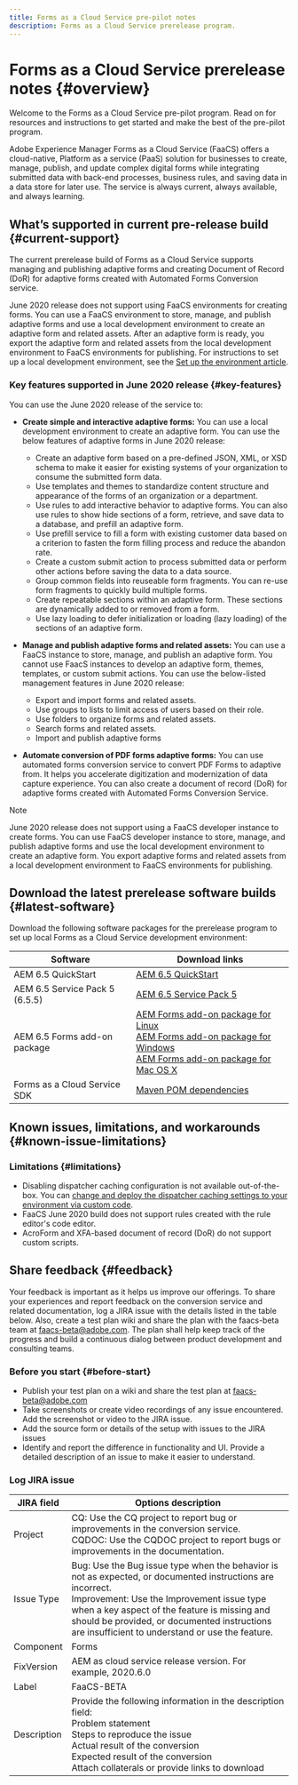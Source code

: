 ```yaml
---
title: Forms as a Cloud Service pre-pilot notes
description: Forms as a Cloud Service prerelease program.
---
```


# Forms as a Cloud Service prerelease notes {#overview}

Welcome to the Forms as a Cloud Service pre-pilot program. Read on for resources and instructions to get started and make the best of the pre-pilot program.

Adobe Experience Manager Forms as a Cloud Service (FaaCS) offers a cloud-native, Platform as a service (PaaS) solution for businesses to create, manage, publish, and update complex digital forms while integrating submitted data with back-end processes, business rules, and saving data in a data store for later use. The service is always current, always available, and always learning.

## What’s supported in current pre-release build {#current-support}

The current prerelease build of Forms as a Cloud Service supports managing and publishing adaptive forms and creating Document of Record (DoR) for adaptive forms created with Automated Forms Conversion service.

June 2020 release does not support using FaaCS environments for creating forms. You can use a FaaCS environment to store, manage, and publish adaptive forms and use a local development environment to create an adaptive form and related assets. After an adaptive form is ready, you export the adaptive form and related assets from the local development environment to FaaCS environments for publishing. For instructions to set up a local development environment, see the [Set up the environment article](tbd.md).

### Key features supported in June 2020 release {#key-features}

You can use the June 2020 release of the service to:

* **Create simple and interactive adaptive forms:** You can use a local development environment to create an adaptive form. You can use the below features of adaptive forms in June 2020 release:

    * Create an adaptive form based on a pre-defined JSON, XML, or XSD schema to make it easier for existing systems of your organization to consume the submitted form data.
    * Use templates and themes to standardize content structure and appearance of the forms of an organization or a department.
    * Use rules to add interactive behavior to adaptive forms. You can also use rules to show hide sections of a form, retrieve, and save data to a database, and prefill an adaptive form.
    * Use prefill service to fill a form with existing customer data based on a criterion to fasten the form filling process and reduce the abandon rate.
    * Create a custom submit action to process submitted data or perform other actions before saving the data to a data source.
    * Group common fields into reuseable form fragments. You can re-use form fragments to quickly build multiple forms.
    * Create repeatable sections within an adaptive form. These sections are dynamically added to or removed from a form.
    * Use lazy loading to defer initialization or loading (lazy loading) of the sections of an adaptive form.

* **Manage and publish adaptive forms and related assets:** You can use a FaaCS instance to store, manage, and publish an adaptive form. You cannot use FaacS instances to develop an adaptive form, themes, templates, or custom submit actions. You can use the below-listed management features in June 2020 release:
    
    * Export and import forms and related assets. 
    * Use groups to lists to limit access of users based on their role.
    * Use folders to organize forms and related assets.
    * Search forms and related assets. 
    * Import and publish adaptive forms


* **Automate conversion of PDF forms adaptive forms:** You can use automated forms conversion service to convert PDF Forms to adaptive from. It helps you accelerate digitization and modernization of data capture experience. You can also create a document of record (DoR) for adaptive forms created with Automated Forms Conversion Service.



>[!NOTE]
>
> June 2020 release does not support using a FaaCS developer instance to create forms. You can use FaaCS developer instance to store, manage, and publish adaptive forms and use the local development environment to create an adaptive form. You export adaptive forms and related assets from a local development environment to FaaCS environments for publishing.

## Download the latest prerelease software builds {#latest-software}

Download the following software packages for the prerelease program to set up local Forms as a Cloud Service development environment:

|Software   | Download links |
|---|---|
| AEM 6.5 QuickStart  | [AEM 6.5 QuickStart](https://artifactory.corp.adobe.com/artifactory/maven-aem-dev/com/day/cq/cq-quickstart/6.5.0/cq-quickstart-6.5.0.jar)   |
| AEM 6.5 Service Pack 5 (6.5.5)   | [AEM 6.5 Service Pack 5](https://experience.adobe.com/#/downloads/content/software-distribution/en/aem.html?package=/content/software-distribution/en/details.html/content/dam/aem/public/adobe/packages/cq650/servicepack/aem-service-pkg-6.5.5.zip)  |
| AEM 6.5 Forms add-on package  | [AEM Forms add-on package for Linux](https://experience.adobe.com/#/downloads/content/software-distribution/en/aem.html?package=/content/software-distribution/en/details.html/content/dam/aem/public/adobe/packages/cq650/servicepack/fd/AEM-FORMS-6.5.5.0-LX.zip) </br> [AEM Forms add-on package for Windows](https://experience.adobe.com/#/downloads/content/software-distribution/en/aem.html?package=/content/software-distribution/en/details.html/content/dam/aem/public/adobe/packages/cq650/servicepack/fd/AEM-FORMS-6.5.5.0-WIN.zip) </br> [AEM Forms add-on package for Mac OS X](https://experience.adobe.com/#/downloads/content/software-distribution/en/aem.html?package=/content/software-distribution/en/details.html/content/dam/aem/public/adobe/packages/cq650/servicepack/fd/AEM-FORMS-6.5.5.0-OSX.zip) |
| Forms as a Cloud Service SDK  | [Maven POM dependencies](tbd.md)|

## Known issues, limitations, and workarounds {#known-issue-limitations}

### Limitations {#limitations}
* Disabling dispatcher caching configuration is not available out-of-the-box. You can [change and deploy the dispatcher caching settings to your environment via custom code](tbd.md). 
* FaaCS June 2020 build does not support rules created with the rule editor's code editor.
* AcroForm and XFA-based document of record (DoR) do not support custom scripts.

## Share feedback {#feedback}

Your feedback is important as it helps us improve our offerings. To share your experiences and report feedback on the conversion service and related documentation, log a JIRA issue with the details listed in the table below. Also, create a test plan wiki and share the plan with the faacs-beta team at faacs-beta@adobe.com. The plan shall help keep track of the progress and build a continuous dialog between product development and consulting teams.

### Before you start {#before-start}

* Publish your test plan on a wiki and share the test plan at faacs-beta@adobe.com
* Take screenshots or create video recordings of any issue encountered. Add the screenshot or video to the JIRA issue.
* Add the source form or details of the setup with issues to the JIRA issues
* Identify and report the difference in functionality and UI. Provide a detailed description of an issue to make it easier to understand.

### Log JIRA issue

| JIRA field  | Options description  |
|---|---|
| Project  | CQ: Use the CQ project to report bug or improvements in the conversion service. </br> CQDOC: Use the CQDOC project to report bugs or improvements in the documentation. |
| Issue Type  | Bug: Use the Bug issue type when the behavior is not as expected, or documented instructions are incorrect. </br> Improvement: Use the Improvement issue type when a key aspect of the feature is missing and should be provided, or documented instructions are insufficient to understand or use the feature.|
| Component  | Forms  |
| FixVersion  | AEM as cloud service release version. For example, 2020.6.0  |
| Label  | FaaCS-BETA  |
| Description  | Provide the following information in the description field: </br> Problem statement </br> Steps to reproduce the issue </br> Actual result of the conversion </br> Expected result of the conversion </br> Attach collaterals or provide links to download|
